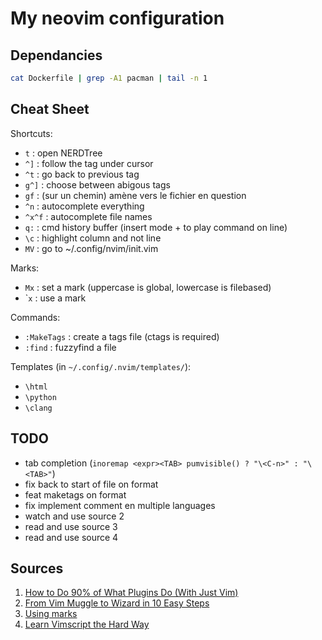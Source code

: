 My neovim configuration
=======================

Dependancies
------------

```bash
cat Dockerfile | grep -A1 pacman | tail -n 1
```

Cheat Sheet
-----------

Shortcuts:

-	`t` : open NERDTree
-	`^]` : follow the tag under cursor
-	`^t` : go back to previous tag
-	`g^]` : choose between abigous tags
-	`gf` : (sur un chemin) amène vers le fichier en question
-	`^n` : autocomplete everything
-	`^x^f` : autocomplete file names
-	`q:` : cmd history buffer (insert mode + <CR> to play command on line)
-	`\c` : highlight column and not line
-	`MV` : go to ~/.config/nvim/init.vim

Marks:

-	`Mx` : set a mark (uppercase is global, lowercase is filebased)
-	\``x` : use a mark

Commands:

-	`:MakeTags` : create a tags file (ctags is required)
-	`:find` : fuzzyfind a file

Templates (in `~/.config/.nvim/templates/`\):

-	`\html`
-	`\python`
-	`\clang`

TODO
----

-	tab completion (`inoremap <expr><TAB> pumvisible() ? "\<C-n>" : "\<TAB>"`\)
-	fix back to start of file on format
-	feat maketags on format
-	fix implement comment en multiple languages
-	watch and use source 2
-	read and use source 3
-	read and use source 4

Sources
-------

1.	[How to Do 90% of What Plugins Do (With Just Vim)](https://www.youtube.com/watch?v=XA2WjJbmmoM)
2.	[From Vim Muggle to Wizard in 10 Easy Steps](https://www.youtube.com/watch?v=MquaityA1SM)
3.	[Using marks](https://vim.fandom.com/wiki/Using_marks)
4.	[Learn Vimscript the Hard Way](https://learnvimscriptthehardway.stevelosh.com/)
